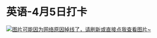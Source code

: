 # 英语-4月5日打卡

[![图片可能因为网络原因掉线了，请刷新或直接点我查看图片~](https://cdn.jsdelivr.net/gh/ylsislove/image-home/test/20210406000108.jpg)](https://cdn.jsdelivr.net/gh/ylsislove/image-home/test/20210406000108.jpg)
